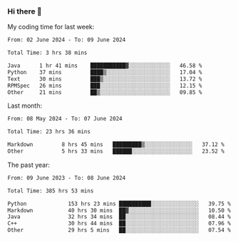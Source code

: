### Hi there 👋

My coding time for last week:

<!--START_SECTION:week-->

```txt
From: 02 June 2024 - To: 09 June 2024

Total Time: 3 hrs 38 mins

Java      1 hr 41 mins    ███████████▓░░░░░░░░░░░░░   46.58 %
Python    37 mins         ████▒░░░░░░░░░░░░░░░░░░░░   17.04 %
Text      30 mins         ███▒░░░░░░░░░░░░░░░░░░░░░   13.72 %
RPMSpec   26 mins         ███░░░░░░░░░░░░░░░░░░░░░░   12.15 %
Other     21 mins         ██▒░░░░░░░░░░░░░░░░░░░░░░   09.85 %
```

<!--END_SECTION:week-->

Last month:

<!--START_SECTION:month-->

```txt
From: 08 May 2024 - To: 07 June 2024

Total Time: 23 hrs 36 mins

Markdown         8 hrs 45 mins   █████████▒░░░░░░░░░░░░░░░   37.12 %
Other            5 hrs 33 mins   ██████░░░░░░░░░░░░░░░░░░░   23.52 %
```

<!--END_SECTION:month-->

The past year:

<!--START_SECTION:year-->

```txt
From: 09 June 2023 - To: 08 June 2024

Total Time: 385 hrs 53 mins

Python             153 hrs 23 mins ██████████░░░░░░░░░░░░░░░   39.75 %
Markdown           40 hrs 30 mins  ██▓░░░░░░░░░░░░░░░░░░░░░░   10.50 %
Java               32 hrs 34 mins  ██░░░░░░░░░░░░░░░░░░░░░░░   08.44 %
C++                30 hrs 44 mins  ██░░░░░░░░░░░░░░░░░░░░░░░   07.96 %
Other              29 hrs 5 mins   ██░░░░░░░░░░░░░░░░░░░░░░░   07.54 %
```

<!--END_SECTION:year-->
